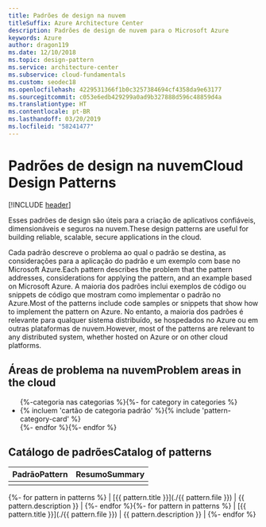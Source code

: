 ```yaml
---
title: Padrões de design na nuvem
titleSuffix: Azure Architecture Center
description: Padrões de design de nuvem para o Microsoft Azure
keywords: Azure
author: dragon119
ms.date: 12/10/2018
ms.topic: design-pattern
ms.service: architecture-center
ms.subservice: cloud-fundamentals
ms.custom: seodec18
ms.openlocfilehash: 4229531366f1b0c3257384694cf4358da9e63177
ms.sourcegitcommit: c053e6edb429299a0ad9b327888d596c48859d4a
ms.translationtype: HT
ms.contentlocale: pt-BR
ms.lasthandoff: 03/20/2019
ms.locfileid: "58241477"
---
```

# <a name="cloud-design-patterns"></a><span data-ttu-id="fca5a-104">Padrões de design na nuvem</span><span class="sxs-lookup"><span data-stu-id="fca5a-104">Cloud Design Patterns</span></span>

[!INCLUDE [header](../../_includes/header.md)]

<span data-ttu-id="fca5a-105">Esses padrões de design são úteis para a criação de aplicativos confiáveis, dimensionáveis e seguros na nuvem.</span><span class="sxs-lookup"><span data-stu-id="fca5a-105">These design patterns are useful for building reliable, scalable, secure applications in the cloud.</span></span>

<span data-ttu-id="fca5a-106">Cada padrão descreve o problema ao qual o padrão se destina, as considerações para a aplicação do padrão e um exemplo com base no Microsoft Azure.</span><span class="sxs-lookup"><span data-stu-id="fca5a-106">Each pattern describes the problem that the pattern addresses, considerations for applying the pattern, and an example based on Microsoft Azure.</span></span> <span data-ttu-id="fca5a-107">A maioria dos padrões inclui exemplos de código ou snippets de código que mostram como implementar o padrão no Azure.</span><span class="sxs-lookup"><span data-stu-id="fca5a-107">Most of the patterns include code samples or snippets that show how to implement the pattern on Azure.</span></span> <span data-ttu-id="fca5a-108">No entanto, a maioria dos padrões é relevante para qualquer sistema distribuído, se hospedados no Azure ou em outras plataformas de nuvem.</span><span class="sxs-lookup"><span data-stu-id="fca5a-108">However, most of the patterns are relevant to any distributed system, whether hosted on Azure or on other cloud platforms.</span></span>

## <a name="problem-areas-in-the-cloud"></a><span data-ttu-id="fca5a-109">Áreas de problema na nuvem</span><span class="sxs-lookup"><span data-stu-id="fca5a-109">Problem areas in the cloud</span></span>

<!-- markdownlint-disable MD033 -->

<ul id="categories" class="panel">
<span data-ttu-id="fca5a-110">{%-categoria nas categorias %}</span><span class="sxs-lookup"><span data-stu-id="fca5a-110">{%- for category in categories %}</span></span>
    <li>
    <span data-ttu-id="fca5a-111">{% incluem 'cartão de categoria padrão' %}</span><span class="sxs-lookup"><span data-stu-id="fca5a-111">{% include 'pattern-category-card' %}</span></span>
    </li>
<span data-ttu-id="fca5a-112">{%- endfor %}</span><span class="sxs-lookup"><span data-stu-id="fca5a-112">{%- endfor %}</span></span>
</ul>

<!-- markdownlint-enable MD033 -->

## <a name="catalog-of-patterns"></a><span data-ttu-id="fca5a-113">Catálogo de padrões</span><span class="sxs-lookup"><span data-stu-id="fca5a-113">Catalog of patterns</span></span>

| <span data-ttu-id="fca5a-114">Padrão</span><span class="sxs-lookup"><span data-stu-id="fca5a-114">Pattern</span></span> | <span data-ttu-id="fca5a-115">Resumo</span><span class="sxs-lookup"><span data-stu-id="fca5a-115">Summary</span></span> |
|---------|---------|
|         |         |

<span data-ttu-id="fca5a-116">{%- for pattern in patterns %} | [{{ pattern.title }}](./{{ pattern.file }}) | {{ pattern.description }} | {%- endfor %}</span><span class="sxs-lookup"><span data-stu-id="fca5a-116">{%- for pattern in patterns %} | [{{ pattern.title }}](./{{ pattern.file }}) | {{ pattern.description }} | {%- endfor %}</span></span>
